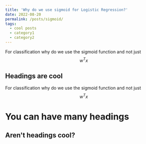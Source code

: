 ```yaml
---
title: 'Why do we use sigmoid for Logistic Regression?'
date: 2022-08-20
permalink: /posts/sigmoid/
tags:
  - cool posts
  - category1
  - category2
---
```


For classification why do we use the sigmoid function and not just $$w^T x$$ 

## Headings are cool
For classification why do we use the sigmoid function and not just $$w^T x$$ 


You can have many headings
======

Aren't headings cool?
------
